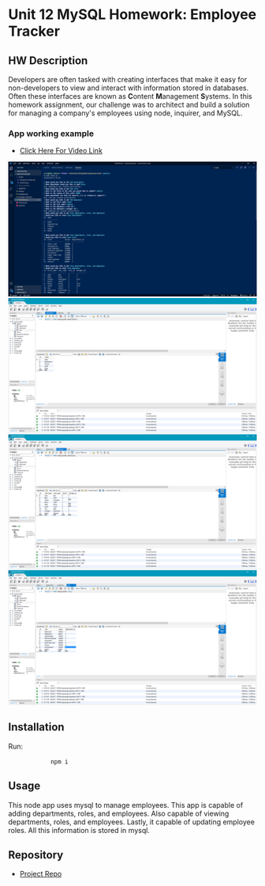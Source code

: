 # Unit 12 MySQL Homework: Employee Tracker

## HW Description

Developers are often tasked with creating interfaces that make it easy for non-developers to view and interact with information stored in databases. Often these interfaces are known as **C**ontent **M**anagement **S**ystems. In this homework assignment, our challenge was to architect and build a solution for managing a company's employees using node, inquirer, and MySQL.

### App working example


- [Click Here For Video Link](https://drive.google.com/file/d/1C4l3_UBrLdsrwCubU_5gwEsvttALegI5/view)

![Photo1](photos/employeetrackerpic1.png)
![Photo2](photos/employeetrackerpic2.png)
![Photo3](photos/employeetrackerpic3.png)
![Photo4](photos/employeetrackerpic4.png)

## Installation
Run:

                npm i

## Usage

This node app uses mysql to manage employees. This app is capable of adding departments, roles, and employees. Also capable of viewing departments, roles, and employees. Lastly, it capable of updating employee roles. All this information is stored in mysql. 


## Repository

- [Project Repo](https://github.com/alixwawa/employeetracker)
